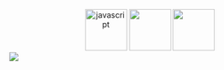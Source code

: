<div align="center">
  <img src="https://camo.githubusercontent.com/34fe4f926fc932a3de839fc7a907214c407dc68313e2153881933d086778e1f9/68747470733a2f2f632e74656e6f722e636f6d2f545265556f6a4e6c5a367741414141692f6a732d6a6176617363726970742e67696666" alt="javascript" width="75"/>
  <img src="https://imgur.com/B9QeGjq" src="react" width="75"/>
   <img src="https://imgur.com/Y3Otbf6" src="typescript" width="75"/>
</div
<div align="center">
  <a href="https://t.me/ShbEvg" target="_blank">
    <img src="[https://img.shields.io/badge/Telegram-blue](https://img.shields.io/badge/Telegram-2CA5E0?style=for-the-badge&logo=telegram&logoColor=white)"/>
  </a>
</div>
